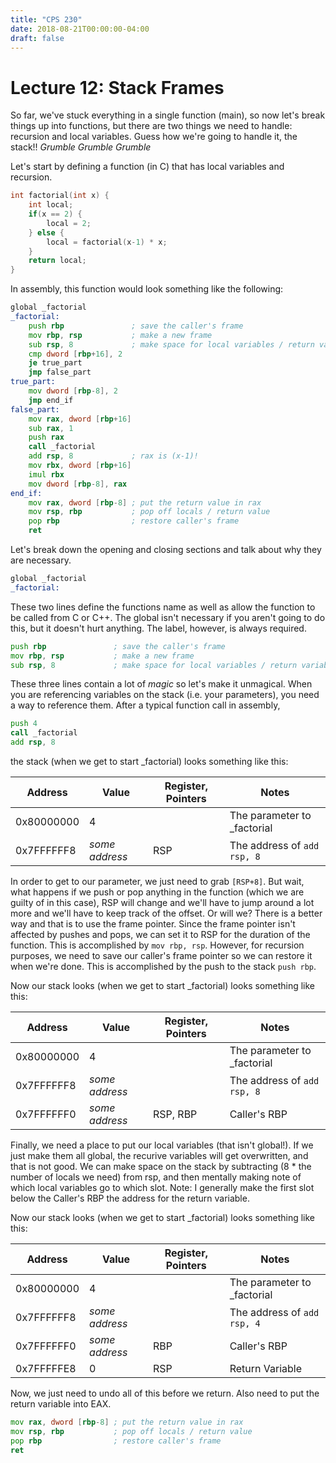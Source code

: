 ```yaml
---
title: "CPS 230"
date: 2018-08-21T00:00:00-04:00
draft: false
---
```


# Lecture 12: Stack Frames

So far, we've stuck everything in a single function (main), so now let's break things up into functions, but there are two things we need to handle: recursion and local variables.  Guess how we're going to handle it, the stack!!  *Grumble Grumble Grumble*

Let's start by defining a function (in C) that has local variables and recursion.

``` c
int factorial(int x) {
	int local;
	if(x == 2) {
		local = 2;
	} else {
		local = factorial(x-1) * x;
	}
	return local;
}
```

In assembly, this function would look something like the following:

``` asm
global _factorial
_factorial:
	push rbp               ; save the caller's frame
	mov rbp, rsp           ; make a new frame
	sub rsp, 8             ; make space for local variables / return variable
	cmp dword [rbp+16], 2
	je true_part
	jmp false_part
true_part:
	mov dword [rbp-8], 2
	jmp end_if
false_part:
	mov rax, dword [rbp+16]
	sub rax, 1
	push rax
	call _factorial
	add rsp, 8             ; rax is (x-1)!
	mov rbx, dword [rbp+16]
	imul rbx
	mov dword [rbp-8], rax
end_if:
	mov rax, dword [rbp-8] ; put the return value in rax
	mov rsp, rbp           ; pop off locals / return value
	pop rbp                ; restore caller's frame
	ret
```

Let's break down the opening and closing sections and talk about why they are necessary. 

``` asm
global _factorial
_factorial:
```

These two lines define the functions name as well as allow the function to be called from C or C++.  The global isn't necessary if you aren't going to do this, but it doesn't hurt anything.  The label, however, is always required.

``` asm
push rbp               ; save the caller's frame
mov rbp, rsp           ; make a new frame
sub rsp, 8             ; make space for local variables / return variable
```

These three lines contain a lot of *magic* so let's make it unmagical.  When you are referencing variables on the stack (i.e. your parameters), you need a way to reference them.  After a typical function call in assembly,

``` asm
push 4
call _factorial
add rsp, 8
```

the stack (when we get to start \_factorial) looks something like this:

| Address | Value | Register, Pointers | Notes |
| --- | --- | --- | --- |
| 0x80000000 | 4 | | The parameter to _factorial |
| 0x7FFFFFF8 | *some address* | RSP | The address of `add rsp, 8` |

In order to get to our parameter, we just need to grab `[RSP+8]`.  But wait, what happens if we push or pop anything in the function (which we are guilty of in this case), RSP will change and we'll have to jump around a lot more and we'll have to keep track of the offset.  Or will we?  There is a better way and that is to use the frame pointer.  Since the frame pointer isn't affected by pushes and pops, we can set it to RSP for the duration of the function.  This is accomplished by `mov rbp, rsp`.  However, for recursion purposes, we need to save our caller's frame pointer so we can restore it when we're done.  This is accomplished by the push to the stack `push rbp`.

Now our stack looks (when we get to start \_factorial) looks something like this:

| Address | Value | Register, Pointers | Notes |
| --- | --- | --- | --- |
| 0x80000000 | 4 | | The parameter to _factorial |
| 0x7FFFFFF8 | *some address* |  | The address of `add rsp, 8` |
| 0x7FFFFFF0 | *some address* | RSP, RBP | Caller's RBP |

Finally, we need a place to put our local variables (that isn't global!).  If we just make them all global, the recurive variables will get overwritten, and that is not good.  We can make space on the stack by subtracting (8 * the number of locals we need) from rsp, and then mentally making note of which local variables go to which slot.  Note: I generally make the first slot below the Caller's RBP the address for the return variable.

Now our stack looks (when we get to start \_factorial) looks something like this:

| Address | Value | Register, Pointers | Notes |
| --- | --- | --- | --- |
| 0x80000000 | 4 | | The parameter to _factorial |
| 0x7FFFFFF8 | *some address* |  | The address of `add rsp, 4` |
| 0x7FFFFFF0 | *some address* | RBP | Caller's RBP |
| 0x7FFFFFE8 | 0 | RSP | Return Variable |

Now, we just need to undo all of this before we return.  Also need to put the return variable into EAX.

``` asm
mov rax, dword [rbp-8] ; put the return value in rax
mov rsp, rbp           ; pop off locals / return value
pop rbp                ; restore caller's frame
ret
```

